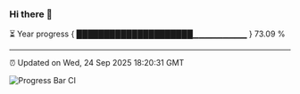 ### Hi there 👋

⏳ Year progress { █████████████████████▁▁▁▁▁▁▁▁▁ } 73.09 %

---

⏰ Updated on Wed, 24 Sep 2025 18:20:31 GMT

![Progress Bar CI](https://github.com/liununu/liununu/workflows/Progress%20Bar%20CI/badge.svg)
